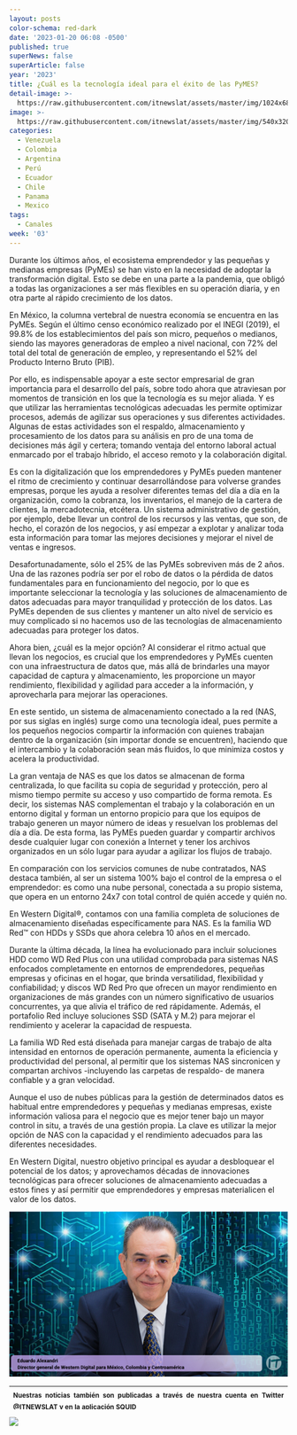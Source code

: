 ```yaml
---
layout: posts
color-schema: red-dark
date: '2023-01-20 06:08 -0500'
published: true
superNews: false
superArticle: false
year: '2023'
title: ¿Cuál es la tecnología ideal para el éxito de las PyMES?
detail-image: >-
  https://raw.githubusercontent.com/itnewslat/assets/master/img/1024x680/Eduardo-Alexandri-g.jpg
image: >-
  https://raw.githubusercontent.com/itnewslat/assets/master/img/540x320/Eduardo-Alexandri-p.jpg
categories:
  - Venezuela
  - Colombia
  - Argentina
  - Perú
  - Ecuador
  - Chile
  - Panama
  - Mexico
tags:
  - Canales
week: '03'
---
```

Durante los últimos años, el ecosistema emprendedor y las pequeñas y medianas empresas (PyMEs) se han visto en la necesidad de adoptar la transformación digital. Esto se debe en una parte a la pandemia, que obligó a todas las organizaciones a ser más flexibles en su operación diaria, y en otra parte al rápido crecimiento de los datos.

En México, la columna vertebral de nuestra economía se encuentra en las PyMEs. Según el último censo económico realizado por el INEGI (2019), el 99.8% de los establecimientos del país son micro, pequeños o medianos, siendo las mayores generadoras de empleo a nivel nacional, con 72% del total del total de generación de empleo, y representando el 52% del Producto Interno Bruto (PIB). 

Por ello, es indispensable apoyar a este sector empresarial de gran importancia para el desarrollo del país, sobre todo ahora que atraviesan por momentos de transición en los que la tecnología es su mejor aliada. Y es que utilizar las herramientas tecnológicas adecuadas les permite optimizar procesos, además de agilizar sus operaciones y sus diferentes actividades. Algunas de estas actividades son el respaldo, almacenamiento y procesamiento de los datos para su análisis en pro de una toma de decisiones más ágil y certera; tomando ventaja del entorno laboral actual enmarcado por el trabajo híbrido, el acceso remoto y la colaboración digital.

Es con la digitalización que los emprendedores y PyMEs pueden mantener el ritmo de crecimiento y continuar desarrollándose para volverse grandes empresas, porque les ayuda a resolver diferentes temas del día a día en la organización, como la cobranza, los inventarios, el manejo de la cartera de clientes, la mercadotecnia, etcétera. Un sistema administrativo de gestión, por ejemplo, debe llevar un control de los recursos y las ventas, que son, de hecho, el corazón de los negocios, y así empezar a explotar y analizar toda esta información para tomar las mejores decisiones y mejorar el nivel de ventas e ingresos. 

Desafortunadamente, sólo el 25% de las PyMEs sobreviven más de 2 años. Una de las razones podría ser por el robo de datos o la pérdida de datos fundamentales para en funcionamiento del negocio, por lo que es importante seleccionar la tecnología y las soluciones de almacenamiento de datos adecuadas para mayor tranquilidad y protección de los datos. Las PyMEs dependen de sus clientes y mantener un alto nivel de servicio es muy complicado si no hacemos uso de las tecnologías de almacenamiento adecuadas para proteger los datos.

Ahora bien, ¿cuál es la mejor opción? Al considerar el ritmo actual que llevan los negocios, es crucial que los emprendedores y PyMEs cuenten con una infraestructura de datos que, más allá de brindarles una mayor capacidad de captura y almacenamiento, les proporcione un mayor rendimiento, flexibilidad y agilidad para acceder a la información, y aprovecharla para mejorar las operaciones.

En este sentido, un sistema de almacenamiento conectado a la red (NAS, por sus siglas en inglés) surge como una tecnología ideal, pues permite a los pequeños negocios compartir la información con quienes trabajan dentro de la organización (sin importar donde se encuentren), haciendo que el intercambio y la colaboración sean más fluidos, lo que minimiza costos y acelera la productividad. 

La gran ventaja de NAS es que los datos se almacenan de forma centralizada, lo que facilita su copia de seguridad y protección, pero al mismo tiempo permite su acceso y uso compartido de forma remota. Es decir, los sistemas NAS complementan el trabajo y la colaboración en un entorno digital y forman un entorno propicio para que los equipos de trabajo generen un mayor número de ideas y resuelvan los problemas del día a día. De esta forma, las PyMEs pueden guardar y compartir archivos desde cualquier lugar con conexión a Internet y tener los archivos organizados en un sólo lugar para ayudar a agilizar los flujos de trabajo.

En comparación con los servicios comunes de nube contratados, NAS destaca también, al ser un sistema 100% bajo el control de la empresa o el emprendedor: es como una nube personal, conectada a su propio sistema, que opera en un entorno 24x7 con total control de quién accede y quién no.

En Western Digital®, contamos con una familia completa de soluciones de almacenamiento diseñadas específicamente para NAS. Es la familia WD Red™ con HDDs y SSDs que ahora celebra 10 años en el mercado.

Durante la última década, la línea ha evolucionado para incluir soluciones HDD como WD Red Plus con una utilidad comprobada para sistemas NAS enfocados completamente en entornos de emprendedores, pequeñas empresas y oficinas en el hogar, que brinda versatilidad, flexibilidad y confiabilidad; y discos WD Red Pro que ofrecen un mayor rendimiento en organizaciones de más grandes con un número significativo de usuarios concurrentes, ya que alivia el tráfico de red rápidamente. Además, el portafolio Red incluye soluciones SSD (SATA y M.2) para mejorar el rendimiento y acelerar la capacidad de respuesta.

La familia WD Red está diseñada para manejar cargas de trabajo de alta intensidad en entornos de operación permanente, aumenta la eficiencia y productividad del personal, al permitir que los sistemas NAS sincronicen y compartan archivos -incluyendo las carpetas de respaldo- de manera confiable y a gran velocidad.

Aunque el uso de nubes públicas para la gestión de determinados datos es habitual entre emprendedores y pequeñas y medianas empresas, existe información valiosa para el negocio que es mejor tener bajo un mayor control in situ, a través de una gestión propia. La clave es utilizar la mejor opción de NAS con la capacidad y el rendimiento adecuados para las diferentes necesidades.

En Western Digital, nuestro objetivo principal es ayudar a desbloquear el potencial de los datos; y aprovechamos décadas de innovaciones tecnológicas para ofrecer soluciones de almacenamiento adecuadas a estos fines y así permitir que emprendedores y empresas materialicen el valor de los datos.

![](https://raw.githubusercontent.com/itnewslat/assets/master/img/540x320/Eduardo-Alexandri-p.jpg)

<table style="height: 42px;" width="569">
<tbody>
<tr>
<td style="text-align: justify;"><sub><strong>Nuestras noticias también son publicadas a través de nuestra cuenta en Twitter <a href="https://twitter.com/itnewslat?lang=es">@ITNEWSLAT</a> y en la aplicación <a href="https://squidapp.co/en/">SQUID</a></strong></sub></td>
</tr>
</tbody>
</table>

<img src="https://tracker.metricool.com/c3po.jpg?hash=56f88a41e39ab42c063cc51676587a04"/>